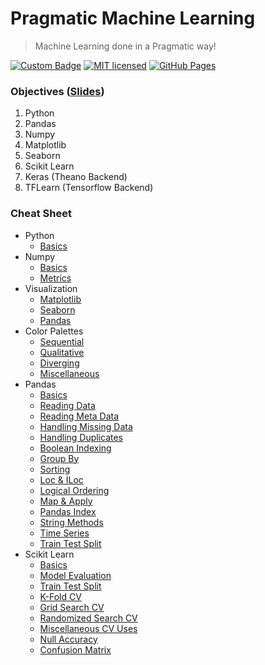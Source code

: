 # Pragmatic Machine Learning
> Machine Learning done in a Pragmatic way!

[![Custom Badge](https://img.shields.io/badge/Author-Abhijit%20Kar-brightgreen.svg)](https://abhijit-kar.github.io/)
[![MIT licensed](https://img.shields.io/badge/license-MIT-blue.svg)](https://opensource.org/licenses/mit-license.php)
[![GitHub Pages](https://img.shields.io/badge/Server-GitHub%20Pages-brightgreen.svg?style=flat)](http://www.abhijit-kar.com/pragmatic-machine-learning/)

### Objectives ([Slides](https://nbviewer.jupyter.org/format/slides/github/abhijit-kar/pragmatic-machine-learning/blob/master/intro.ipynb#/))
1. Python
1. Pandas
1. Numpy
1. Matplotlib
1. Seaborn
1. Scikit Learn
1. Keras (Theano Backend)
1. TFLearn (Tensorflow Backend)

### Cheat Sheet

- Python
  - [Basics](https://nbviewer.jupyter.org/github/abhijit-kar/pragmatic-machine-learning/blob/master/python/basics.ipynb)
- Numpy
  - [Basics](https://nbviewer.jupyter.org/github/abhijit-kar/pragmatic-machine-learning/blob/master/numpy/basics.ipynb)
  - [Metrics](https://nbviewer.jupyter.org/github/abhijit-kar/pragmatic-machine-learning/blob/master/numpy/metrics.ipynb)
- Visualization
  - [Matplotlib](https://nbviewer.jupyter.org/github/abhijit-kar/pragmatic-machine-learning/blob/master/visualization/matplotlib.ipynb)
  - [Seaborn](https://nbviewer.jupyter.org/github/abhijit-kar/pragmatic-machine-learning/blob/master/visualization/seaborn.ipynb)
  - [Pandas](https://nbviewer.jupyter.org/github/abhijit-kar/pragmatic-machine-learning/blob/master/visualization/pandas.ipynb)
- Color Palettes
  - [Sequential](https://nbviewer.jupyter.org/github/abhijit-kar/pragmatic-machine-learning/blob/master/visualization/color-palettes/sequential.ipynb)
  - [Qualitative](https://nbviewer.jupyter.org/github/abhijit-kar/pragmatic-machine-learning/blob/master/visualization/color-palettes/qualitative.ipynb)
  - [Diverging](https://nbviewer.jupyter.org/github/abhijit-kar/pragmatic-machine-learning/blob/master/visualization/color-palettes/diverging.ipynb)
  - [Miscellaneous](https://nbviewer.jupyter.org/github/abhijit-kar/pragmatic-machine-learning/blob/master/visualization/color-palettes/miscellaneous.ipynb)
- Pandas
  - [Basics](https://nbviewer.jupyter.org/github/abhijit-kar/pragmatic-machine-learning/blob/master/pandas/basics.ipynb)
  - [Reading Data](https://nbviewer.jupyter.org/github/abhijit-kar/pragmatic-machine-learning/blob/master/pandas/reading-data.ipynb)
  - [Reading Meta Data](https://nbviewer.jupyter.org/github/abhijit-kar/pragmatic-machine-learning/blob/master/pandas/reading-metadata.ipynb)
  - [Handling Missing Data](https://nbviewer.jupyter.org/github/abhijit-kar/pragmatic-machine-learning/blob/master/pandas/handling-missing-data.ipynb)
  - [Handling Duplicates](https://nbviewer.jupyter.org/github/abhijit-kar/pragmatic-machine-learning/blob/master/pandas/handling-duplicates.ipynb)
  - [Boolean Indexing](https://nbviewer.jupyter.org/github/abhijit-kar/pragmatic-machine-learning/blob/master/pandas/boolean-indexing.ipynb)
  - [Group By](https://nbviewer.jupyter.org/github/abhijit-kar/pragmatic-machine-learning/blob/master/pandas/group-by.ipynb)
  - [Sorting](https://nbviewer.jupyter.org/github/abhijit-kar/pragmatic-machine-learning/blob/master/pandas/sorting.ipynb)
  - [Loc & ILoc](https://nbviewer.jupyter.org/github/abhijit-kar/pragmatic-machine-learning/blob/master/pandas/loc-iloc.ipynb)
  - [Logical Ordering](https://nbviewer.jupyter.org/github/abhijit-kar/pragmatic-machine-learning/blob/master/pandas/logical-ordering.ipynb)
  - [Map & Apply](https://nbviewer.jupyter.org/github/abhijit-kar/pragmatic-machine-learning/blob/master/pandas/map-and-apply.ipynb)
  - [Pandas Index](https://nbviewer.jupyter.org/github/abhijit-kar/pragmatic-machine-learning/blob/master/pandas/pandas-index.ipynb)
  - [String Methods](https://nbviewer.jupyter.org/github/abhijit-kar/pragmatic-machine-learning/blob/master/pandas/string-methods.ipynb)
  - [Time Series](https://nbviewer.jupyter.org/github/abhijit-kar/pragmatic-machine-learning/blob/master/pandas/time-series.ipynb)
  - [Train Test Split](https://nbviewer.jupyter.org/github/abhijit-kar/pragmatic-machine-learning/blob/master/pandas/train-test-split.ipynb)
- Scikit Learn
  - [Basics](https://nbviewer.jupyter.org/github/abhijit-kar/pragmatic-machine-learning/blob/master/sklearn/basics.ipynb)
  - [Model Evaluation](https://nbviewer.jupyter.org/github/abhijit-kar/pragmatic-machine-learning/blob/master/sklearn/model-evaluation.ipynb)
  - [Train Test Split](https://nbviewer.jupyter.org/github/abhijit-kar/pragmatic-machine-learning/blob/master/sklearn/train-test-split.ipynb)
  - [K-Fold CV](https://nbviewer.jupyter.org/github/abhijit-kar/pragmatic-machine-learning/blob/master/sklearn/k-fold-cv.ipynb)
  - [Grid Search CV](https://nbviewer.jupyter.org/github/abhijit-kar/pragmatic-machine-learning/blob/master/sklearn/grid-search-cv.ipynb)
  - [Randomized Search CV](https://nbviewer.jupyter.org/github/abhijit-kar/pragmatic-machine-learning/blob/master/sklearn/randomized-search-cv.ipynb)
  - [Miscellaneous CV Uses](https://nbviewer.jupyter.org/github/abhijit-kar/pragmatic-machine-learning/blob/master/sklearn/misc-cv-uses.ipynb)
  - [Null Accuracy](https://nbviewer.jupyter.org/github/abhijit-kar/pragmatic-machine-learning/blob/master/sklearn/null-accuracy.ipynb)
  - [Confusion Matrix](https://nbviewer.jupyter.org/github/abhijit-kar/pragmatic-machine-learning/blob/master/sklearn/confusion-matrix.ipynb)
